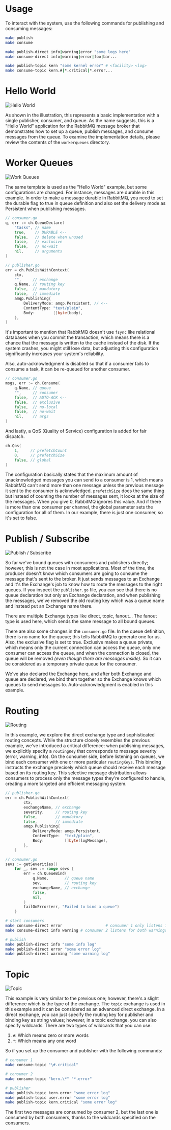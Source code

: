 # Usage
To interact with the system, use the following commands for publishing and consuming messages:
```bash
make publish
make consume

make publish-direct info|warning|error "some logs here"
make consume-direct info|warning|error|foo|bar...

make publish-topic kern "some kernel error" # <facility> <log>
make consume-topic kern.#|*.critical|*.error...
```

# Hello World
![Hello World](./img/hello-world.png)

As shown in the illustration, this represents a basic implementation with a single publisher, consumer, and queue. As the name suggests, this is a "Hello World" application for the RabbitMQ message broker that demonstrates how to set up a queue, publish messages, and consume messages from the queue. To examine the implementation details, please review the contents of the `workerqueues` directory.

# Worker Queues
![Work Queues](./img/work-queues.png)

The same template is used as the "Hello World" example, but some configurations are changed. For instance, messages are durable in this example. In order to make a message durable in RabbitMQ, you need to set the durable flag to true in queue definition and also set the delivery mode as Persistent when publishing messages.
```go
// consumer.go
q, err := ch.QueueDeclare(
	"tasks", // name
	true,    // DURABLE <--
	false,   // delete when unused
	false,   // exclusive
	false,   // no-wait
	nil,     // arguments
)
```

```go
// publisher.go
err = ch.PublishWithContext(
	ctx,
	"",     // exchange
	q.Name, // routing key
	false,  // mandatory
	false,  // immediate
	amqp.Publishing{
		DeliveryMode: amqp.Persistent, // <--
		ContentType: "text/plain",
		Body:        []byte(body),
	},
)
```

It's important to mention that RabbitMQ doesn't use `fsync` like relational databases when you commit the transaction, which means there is a chance that the message is written to the cache instead of the disk. If the system crashes, you might still lose data, but adjusting this configuration significantly increases your system's reliability.

Also, auto-acknowledgment is disabled so that if a consumer fails to consume a task, it can be re-queued for another consumer.

```go
// consumer.go
msgs, err := ch.Consume(
	q.Name, // queue
	"",     // consumer
	false,  // AUTO-ACK <--
	false,  // exclusive
	false,  // no-local
	false,  // no-wait
	nil,    // args
)
```

And lastly, a QoS (Quality of Service) configuration is added for fair dispatch.
```go
ch.Qos(
	1,     // prefetchCount
	0,     // prefetchSize
	false, // global
)
```

The configuration basically states that the maximum amount of unacknowledged messages you can send to a consumer is 1, which means RabbitMQ can't send more than one message unless the previous message it sent to the consumer is acknowledged. `prefetchSize` does the same thing but instead of counting the number of messages sent, it looks at the size of the messages. When you give 0, RabbitMQ ignores this value. And if there is more than one consumer per channel, the global parameter sets the configuration for all of them. In our example, there is just one consumer, so it's set to false.

# Publish / Subscribe
![Publish / Subscribe](./img/pub-sub.png)

So far we've bound queues with consumers and publishers directly; however, this is not the case in most applications. Most of the time, the producer doesn't know which consumers are going to consume the message that's sent to the broker. It just sends messages to an Exchange and it's the Exchange's job to know how to route the messages to the right queues. If you inspect the `publisher.go` file, you can see that there is no queue declaration but only an Exchange declaration, and when publishing the messages, we've removed the old routing key which was a queue name and instead put an Exchange name there.

There are multiple Exchange types like direct, topic, fanout... The fanout type is used here, which sends the same message to all bound queues.

There are also some changes in the `consumer.go` file. In the queue definition, there is no name for the queue; this tells RabbitMQ to generate one for us. Also, the exclusive flag is set to true. Exclusive makes a queue private, which means only the current connection can access the queue, only one consumer can access the queue, and when the connection is closed, the queue will be removed *(even though there are messages inside)*. So it can be considered as a temporary private queue for the consumer.

We've also declared the Exchange here, and after both Exchange and queue are declared, we bind them together so the Exchange knows which queues to send messages to. Auto-acknowledgment is enabled in this example.

# Routing
![Routing](./img/routing.png)

In this example, we explore the direct exchange type and sophisticated routing concepts. While the structure closely resembles the previous example, we've introduced a critical difference: when publishing messages, we explicitly specify a `routingKey` that corresponds to message severity (error, warning, info). On the consumer side, before listening on queues, we bind each consumer with one or more particular `routingKeys`. This binding instructs the exchange precisely which queue should receive each message based on its routing key. This selective message distribution allows consumers to process only the message types they're configured to handle, creating a more targeted and efficient messaging system.
```go
// publisher.go
err = ch.PublishWithContext(
		ctx,
		exchangeName, // exchange
		severity,     // routing key
		false,        // mandatory
		false,        // immediate
		amqp.Publishing{
			DeliveryMode: amqp.Persistent,
			ContentType:  "text/plain",
			Body:         []byte(logMessage),
		},
	)
```

```go
// consumer.go
sevs := getSeverities()
	for _, sev := range sevs {
		err = ch.QueueBind(
			q.Name,       // queue name
			sev,          // routing key
			exchangeName, // exchange
			false,
			nil,
		)
		failOnError(err, "Failed to bind a queue")
	}
```

```bash
# start consumers
make consume-direct error                   # consumer 1 only listens for errors
make consume-direct info warning # consumer 2 listens for both warnings and info logs

# publish
make publish-direct info "some info log"
make publish-direct error "some error log"
make publish-direct warning "some warning log"
```

# Topic
![Topic](./img/topic.png)

This example is very similar to the previous one; however, there's a slight difference which is the type of the exchange. The `topic` exchange is used in this example and it can be considered as an advanced direct exchange. In a direct exchange, you can just specify the routing key for publisher and binding key as string values; however, in a topic exchange, you can also specify wildcards. There are two types of wildcards that you can use:

1. `#`: Which means zero or more words
2. `*`: Which means any one word

So if you set up the consumer and publisher with the following commands:
```bash
# consumer 1
make consume-topic "\#.critical"

# consumer 2
make consume-topic "kern.\*" "*.error"

# publisher
make publish-topic kern.error "some error log"
make publish-topic user.error "some error log"
make publish-topic kern.critical "some error log"
```

The first two messages are consumed by consumer 2, but the last one is consumed by both consumers, thanks to the wildcards specified on the consumers.